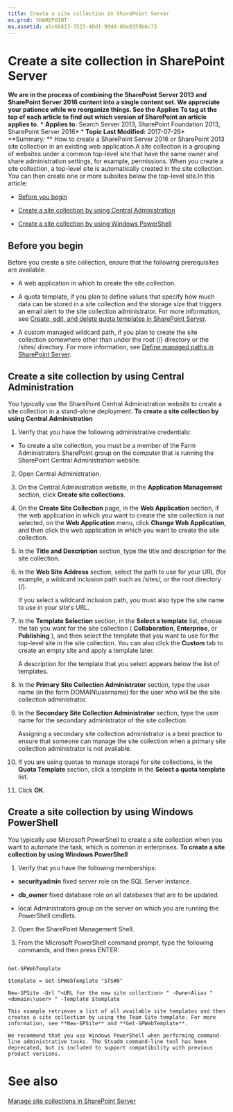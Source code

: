 ```yaml
---
title: Create a site collection in SharePoint Server
ms.prod: SHAREPOINT
ms.assetid: a5c66813-3523-40d1-99d8-86e8359b6c73
---
```



# Create a site collection in SharePoint Server
 **We are in the process of combining the SharePoint Server 2013 and SharePoint Server 2016 content into a single content set. We appreciate your patience while we reorganize things. See the Applies To tag at the top of each article to find out which version of SharePoint an article applies to.** * **Applies to:** Search Server 2013, SharePoint Foundation 2013, SharePoint Server 2016*  * **Topic Last Modified:** 2017-07-26* **Summary: ** How to create a SharePoint Server 2016 or SharePoint 2013 site collection in an existing web application.A site collection is a grouping of websites under a common top-level site that have the same owner and share administration settings, for example, permissions. When you create a site collection, a top-level site is automatically created in the site collection. You can then create one or more subsites below the top-level site.In this article:
-  [Before you begin](#begin)
    
  
-  [Create a site collection by using Central Administration](#section1)
    
  
-  [Create a site collection by using Windows PowerShell](#section2)
    
  

## Before you begin
<a name="begin"> </a>

Before you create a site collection, ensure that the following prerequisites are available:
- A web application in which to create the site collection.
    
  
- A quota template, if you plan to define values that specify how much data can be stored in a site collection and the storage size that triggers an email alert to the site collection administrator. For more information, see  [Create, edit, and delete quota templates in SharePoint Server](html/create-edit-and-delete-quota-templates-in-sharepoint-server.md).
    
  
- A custom managed wildcard path, if you plan to create the site collection somewhere other than under the root (/) directory or the /sites/ directory. For more information, see  [Define managed paths in SharePoint Server](html/define-managed-paths-in-sharepoint-server.md).
    
  

## Create a site collection by using Central Administration
<a name="section1"> </a>

You typically use the SharePoint Central Administration website to create a site collection in a stand-alone deployment. **To create a site collection by using Central Administration**
1. Verify that you have the following administrative credentials:
    
  - To create a site collection, you must be a member of the Farm Administrators SharePoint group on the computer that is running the SharePoint Central Administration website.
    
  
2. Open Central Administration.
    
  
3. On the Central Administration website, in the **Application Management** section, click **Create site collections**.
    
  
4. On the **Create Site Collection** page, in the **Web Application** section, if the web application in which you want to create the site collection is not selected, on the **Web Application** menu, click **Change Web Application**, and then click the web application in which you want to create the site collection.
    
  
5. In the **Title and Description** section, type the title and description for the site collection.
    
  
6. In the **Web Site Address** section, select the path to use for your URL (for example, a wildcard inclusion path such as /sites/, or the root directory (/).
    
    If you select a wildcard inclusion path, you must also type the site name to use in your site's URL.
    
  
7. In the **Template Selection** section, in the **Select a template** list, choose the tab you want for the site collection ( **Collaboration**, **Enterprise**, or **Publishing** ), and then select the template that you want to use for the top-level site in the site collection. You can also click the **Custom** tab to create an empty site and apply a template later.
    
    A description for the template that you select appears below the list of templates.
    
  
8. In the **Primary Site Collection Administrator** section, type the user name (in the form DOMAIN\\username) for the user who will be the site collection administrator.
    
  
9. In the **Secondary Site Collection Administrator** section, type the user name for the secondary administrator of the site collection.
    
    Assigning a secondary site collection administrator is a best practice to ensure that someone can manage the site collection when a primary site collection administrator is not available.
    
  
10. If you are using quotas to manage storage for site collections, in the **Quota Template** section, click a template in the **Select a quota template** list.
    
  
11. Click **OK**.
    
  

## Create a site collection by using Windows PowerShell
<a name="section2"> </a>

You typically use Microsoft PowerShell to create a site collection when you want to automate the task, which is common in enterprises. **To create a site collection by using Windows PowerShell**
1. Verify that you have the following memberships:
    
  - **securityadmin** fixed server role on the SQL Server instance.
    
  
  - **db_owner** fixed database role on all databases that are to be updated.
    
  
  - local Administrators group on the server on which you are running the PowerShell cmdlets.
    
  
2. Open the SharePoint Management Shell.
    
  
3. From the Microsoft PowerShell command prompt, type the following commands, and then press ENTER:
    
  ```
  
Get-SPWebTemplate
  ```


  ```
  $template = Get-SPWebTemplate "STS#0"
  ```


  ```
  New-SPSite -Url "<URL for the new site collection> " -OwnerAlias "<domain\\user> " -Template $template
  ```


    This example retrieves a list of all available site templates and then creates a site collection by using the Team Site template. For more information, see **New-SPSite** and **Get-SPWebTemplate**.
    
    We recommend that you use Windows PowerShell when performing command-line administrative tasks. The Stsadm command-line tool has been deprecated, but is included to support compatibility with previous product versions. 
    
  

# See also

#### 

 [Manage site collections in SharePoint Server](html/manage-site-collections-in-sharepoint-server.md)
  
    
    

  
    
    

